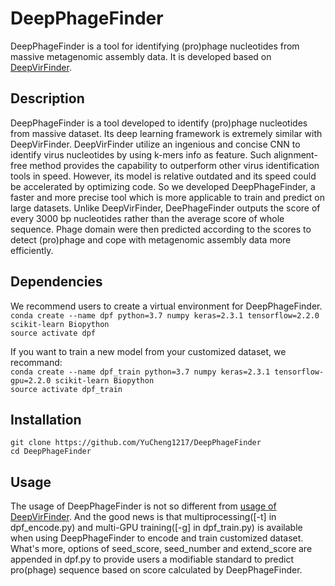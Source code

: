 # DeepPhageFinder
DeepPhageFinder is a tool for identifying (pro)phage nucleotides from massive metagenomic assembly data. It is developed based on [DeepVirFinder](https://github.com/jessieren/DeepVirFinder).
## Description  
DeepPhageFinder is a tool developed to identify (pro)phage nucleotides from massive dataset. Its deep learning framework is extremely similar with DeepVirFinder. DeepVirFinder utilize an ingenious and concise CNN to identify virus nucleotides by using k-mers info as feature. Such alignment-free method provides the capability to outperform other virus identification tools in speed. However, its model is relative outdated and its speed could be accelerated by optimizing code. So we developed DeepPhageFinder, a faster and more precise tool which is more applicable to train and predict on large datasets. Unlike DeepVirFinder, DeePhageFinder outputs the score of every 3000 bp nucleotides rather than the average score of whole sequence. Phage domain were then predicted according to the scores to detect (pro)phage and cope with metagenomic assembly data more efficiently. 
## Dependencies
We recommend users to create a virtual environment for DeepPhageFinder.  
`conda create --name dpf python=3.7 numpy keras=2.3.1 tensorflow=2.2.0 scikit-learn Biopython`  
`source activate dpf`  
  
If you want to train a new model from your customized dataset, we recommand:  
`conda create --name dpf_train python=3.7 numpy keras=2.3.1 tensorflow-gpu=2.2.0 scikit-learn Biopython`  
`source activate dpf_train`
## Installation
`git clone https://github.com/YuCheng1217/DeepPhageFinder`  
`cd DeepPhageFinder`
## Usage  
The usage of DeepPhageFinder is not so different from [usage of DeepVirFinder](https://github.com/jessieren/DeepVirFinder#usage). And the good news is that multiprocessing([-t] in dpf_encode.py) and multi-GPU training([-g] in dpf_train.py) is available when using DeepPhageFinder to encode and train customized dataset. What's more, options of seed_score, seed_number and extend_score are appended in dpf.py to provide users a modifiable standard to predict pro(phage) sequence based on score calculated by DeepPhageFinder.
